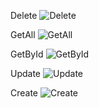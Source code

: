 Delete
![Delete](https://user-images.githubusercontent.com/69689894/153776218-db6a5759-a046-4f2f-bf59-0c61e72edcec.png)

GetAll
![GetAll](https://user-images.githubusercontent.com/69689894/153776246-73427b90-cb7d-434f-b76f-e25ccf010352.png)

GetById
![GetById](https://user-images.githubusercontent.com/69689894/153776252-3dbd0c1c-3b33-4b58-8d19-31c8905cf3c3.png)

Update
![Update](https://user-images.githubusercontent.com/69689894/153778743-9914e0c5-24a4-442e-ab64-c8075bb6ccce.png)

Create
![Create](https://user-images.githubusercontent.com/69689894/153780037-27c4f513-1c0d-40f2-88e0-de09e49e05b8.png)

